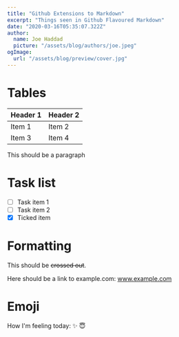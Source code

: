 ```yaml
---
title: "Github Extensions to Markdown"
excerpt: "Things seen in Github Flavoured Markdown"
date: "2020-03-16T05:35:07.322Z"
author:
  name: Joe Haddad
  picture: "/assets/blog/authors/joe.jpeg"
ogImage:
  url: "/assets/blog/preview/cover.jpg"
---
```


# Tables

| Header 1 | Header 2 |
|----------|----------|
| Item 1   | Item 2   |
| Item 3   | Item 4   |
This should be a paragraph

# Task list

- [ ] Task item 1
- [ ] Task item 2
- [x] Ticked item

# Formatting

This should be ~~crossed out~~.

Here should be a link to example.com: www.example.com

# Emoji

How I'm feeling today: :sparkles: :innocent:
